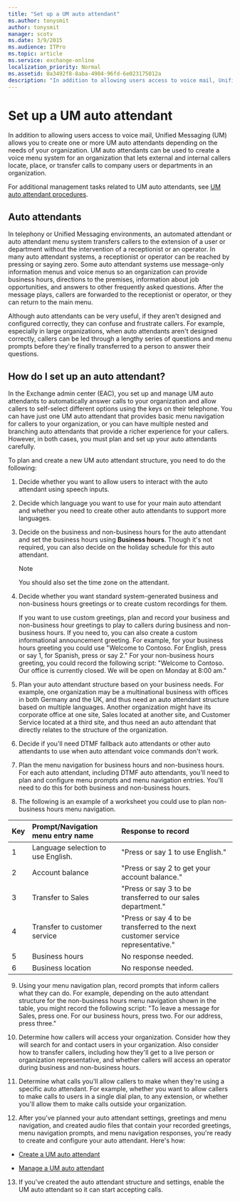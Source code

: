 ```yaml
---
title: "Set up a UM auto attendant"
ms.author: tonysmit
author: tonysmit
manager: scotv
ms.date: 3/9/2015
ms.audience: ITPro
ms.topic: article
ms.service: exchange-online
localization_priority: Normal
ms.assetid: 0a3492f8-8aba-4904-96fd-6e023175012a
description: "In addition to allowing users access to voice mail, Unified Messaging (UM) allows you to create one or more UM auto attendants depending on the needs of your organization. UM auto attendants can be used to create a voice menu system for an organization that lets external and internal callers locate, place, or transfer calls to company users or departments in an organization."
---
```


# Set up a UM auto attendant

In addition to allowing users access to voice mail, Unified Messaging (UM) allows you to create one or more UM auto attendants depending on the needs of your organization. UM auto attendants can be used to create a voice menu system for an organization that lets external and internal callers locate, place, or transfer calls to company users or departments in an organization.

For additional management tasks related to UM auto attendants, see [UM auto attendant procedures](um-auto-attendant-procedures.md).

## Auto attendants

In telephony or Unified Messaging environments, an automated attendant or auto attendant menu system transfers callers to the extension of a user or department without the intervention of a receptionist or an operator. In many auto attendant systems, a receptionist or operator can be reached by pressing or saying zero. Some auto attendant systems use message-only information menus and voice menus so an organization can provide business hours, directions to the premises, information about job opportunities, and answers to other frequently asked questions. After the message plays, callers are forwarded to the receptionist or operator, or they can return to the main menu.

Although auto attendants can be very useful, if they aren't designed and configured correctly, they can confuse and frustrate callers. For example, especially in large organizations, when auto attendants aren't designed correctly, callers can be led through a lengthy series of questions and menu prompts before they're finally transferred to a person to answer their questions.

## How do I set up an auto attendant?

In the Exchange admin center (EAC), you set up and manage UM auto attendants to automatically answer calls to your organization and allow callers to self-select different options using the keys on their telephone. You can have just one UM auto attendant that provides basic menu navigation for callers to your organization, or you can have multiple nested and branching auto attendants that provide a richer experience for your callers. However, in both cases, you must plan and set up your auto attendants carefully.

To plan and create a new UM auto attendant structure, you need to do the following:

1. Decide whether you want to allow users to interact with the auto attendant using speech inputs.

2. Decide which language you want to use for your main auto attendant and whether you need to create other auto attendants to support more languages.

3. Decide on the business and non-business hours for the auto attendant and set the business hours using **Business hours**. Though it's not required, you can also decide on the holiday schedule for this auto attendant.

    > [!NOTE]
    > You should also set the time zone on the attendant.

4. Decide whether you want standard system-generated business and non-business hours greetings or to create custom recordings for them.

    If you want to use custom greetings, plan and record your business and non-business hour greetings to play to callers during business and non-business hours. If you need to, you can also create a custom informational announcement greeting. For example, for your business hours greeting you could use "Welcome to Contoso. For English, press or say 1, for Spanish, press or say 2." For your non-business hours greeting, you could record the following script: "Welcome to Contoso. Our office is currently closed. We will be open on Monday at 8:00 am."

5. Plan your auto attendant structure based on your business needs. For example, one organization may be a multinational business with offices in both Germany and the UK, and thus need an auto attendant structure based on multiple languages. Another organization might have its corporate office at one site, Sales located at another site, and Customer Service located at a third site, and thus need an auto attendant that directly relates to the structure of the organization.

6. Decide if you'll need DTMF fallback auto attendants or other auto attendants to use when auto attendant voice commands don't work.

7. Plan the menu navigation for business hours and non-business hours. For each auto attendant, including DTMF auto attendants, you'll need to plan and configure menu prompts and menu navigation entries. You'll need to do this for both business and non-business hours.

8. The following is an example of a worksheet you could use to plan non-business hours menu navigation.

|**Key**|**Prompt/Navigation menu entry name**|**Response to record**|
|:-----|:-----|:-----|
|1|Language selection to use English.|"Press or say 1 to use English."|
|2|Account balance|"Press or say 2 to get your account balance."|
|3|Transfer to Sales|"Press or say 3 to be transferred to our sales department."|
|4|Transfer to customer service|"Press or say 4 to be transferred to the next customer service representative."|
|5|Business hours|No response needed.|
|6|Business location|No response needed.|

9. Using your menu navigation plan, record prompts that inform callers what they can do. For example, depending on the auto attendant structure for the non-business hours menu navigation shown in the table, you might record the following script: "To leave a message for Sales, press one. For our business hours, press two. For our address, press three."

10. Determine how callers will access your organization. Consider how they will search for and contact users in your organization. Also consider how to transfer callers, including how they'll get to a live person or organization representative, and whether callers will access an operator during business and non-business hours.

11. Determine what calls you'll allow callers to make when they're using a specific auto attendant. For example, whether you want to allow callers to make calls to users in a single dial plan, to any extension, or whether you'll allow them to make calls outside your organization.

12. After you've planned your auto attendant settings, greetings and menu navigation, and created audio files that contain your recorded greetings, menu navigation prompts, and menu navigation responses, you're ready to create and configure your auto attendant. Here's how:

  - [Create a UM auto attendant](create-a-um-auto-attendant.md)

  - [Manage a UM auto attendant](manage-um-auto-attendant.md)

13. If you've created the auto attendant structure and settings, enable the UM auto attendant so it can start accepting calls.


